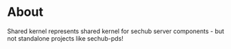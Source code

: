 <!-- SPDX-License-Identifier: MIT --->

# About
Shared kernel represents shared kernel for sechub server components - but not standalone projects
like sechub-pds!